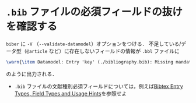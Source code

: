 # `.bib` ファイルの必須フィールドの抜けを確認する

`biber` に `-V` （`--validate-datamodel`）オプションをつける．
不足している/データ型（`@article` など）に存在しないフィールドの情報が `.bbl` ファイルに

```latex
\warn{\item Datamodel: Entry 'key' (./bibliography.bib): Missing mandatory field 'journaltitle'}
```

のように出力される．

- `.bib` ファイルの文献種別必須フィールドについては，例えば[Bibtex Entry Types, Field Types and Usage Hints](https://www.openoffice.org/bibliographic/bibtex-defs.html)を参照せよ
